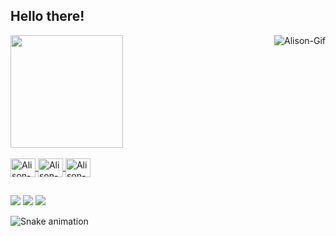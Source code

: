 ## Hello there! 
 <div>
  <a href="https://github.com/AlisonK2">
  <img height="180em" src="https://github-readme-stats.vercel.app/api?username=AlisonK2&show_icons=true&theme=dracula&include_all_commits=true&count_private=true"/>
  <img align="right" alt="Alison-Gif" src="https://media.giphy.com/media/MYuoJzJ0ndxo5pOq3s/giphy.gif?cid=790b76119dcb7776f65067a5225299349587d5b8fa2481d7&rid=giphy.gif&ct=g">
</div>
<div style="display: inline_block"><br>
  <img align="center" alt="Alison-C" height="30" width="40" src="https://cdn.jsdelivr.net/gh/devicons/devicon/icons/c/c-original.svg">
  <img align="center" alt="Alison-Python" height="30" width="40" src="https://cdn.jsdelivr.net/gh/devicons/devicon/icons/python/python-original-wordmark.svg">
  <img align="center" alt="Alison-Java" height="30" width="40" src="https://cdn.jsdelivr.net/gh/devicons/devicon/icons/java/java-original-wordmark.svg">
</div>
  
  ##
 
<div> 
  <a href="https://www.linkedin.com/in/alison-de-almeida-sales-b44b751a4/" target="_blank"><img src="https://img.shields.io/badge/-LinkedIn-%230077B5?style=for-the-badge&logo=linkedin&logoColor=white" target="_blank"></a> 
  <a href="https://www.instagram.com/alisonk8/" target="_blank"><img src="https://img.shields.io/badge/-Instagram-%23E4405F?style=for-the-badge&logo=instagram&logoColor=white" target="_blank"></a>
  <a href = "mailto:alisona.sales@hotmail.com"><img src="https://img.shields.io/badge/-Gmail-%23333?style=for-the-badge&logo=gmail&logoColor=white" target="_blank"></a>
 
  ![Snake animation](https://github.com/AlisonK2)
 
</div>
